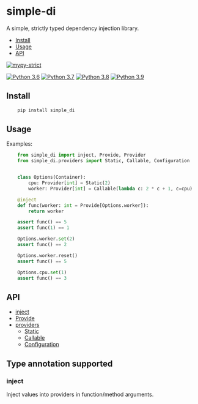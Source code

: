 # simple-di

A simple, strictly typed dependency injection library.

- [Install](#install)
- [Usage](#usage)
- [API](#api)

[![mypy-strict](https://github.com/bentoml/simple_di/actions/workflows/mypy.yml/badge.svg)](https://github.com/bentoml/simple_di/actions/workflows/mypy.yml)

[![Python 3.6](https://github.com/bentoml/simple_di/workflows/Python%203.6/badge.svg)](https://github.com/bentoml/simple_di/actions/workflows/py36.yml)
[![Python 3.7](https://github.com/bentoml/simple_di/workflows/Python%203.7/badge.svg)](https://github.com/bentoml/simple_di/actions/workflows/py37.yml)
[![Python 3.8](https://github.com/bentoml/simple_di/workflows/Python%203.8/badge.svg)](https://github.com/bentoml/simple_di/actions/workflows/py38.yml)
[![Python 3.9](https://github.com/bentoml/simple_di/workflows/Python%203.9/badge.svg)](https://github.com/bentoml/simple_di/actions/workflows/py39.yml)

## Install

``` bash
    pip install simple_di
```

## Usage

Examples:

```python
    from simple_di import inject, Provide, Provider
    from simple_di.providers import Static, Callable, Configuration


    class Options(Container):
        cpu: Provider[int] = Static(2)
        worker: Provider[int] = Callable(lambda c: 2 * c + 1, c=cpu)

    @inject
    def func(worker: int = Provide[Options.worker]):
        return worker

    assert func() == 5
    assert func(1) == 1

    Options.worker.set(2)
    assert func() == 2

    Options.worker.reset()
    assert func() == 5

    Options.cpu.set(1)
    assert func() == 3
```


## API

- [inject](#inject)
- [Provide](#Provide)
- [providers](#providers)
  - [Static](#Static)
  - [Callable](#Callable)
  - [Configuration](#Configuration)

## Type annotation supported


### inject

Inject values into providers in function/method arguments.
